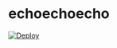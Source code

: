 echoechoecho
============

[![Deploy](https://www.herokucdn.com/deploy/button.png)](https://heroku.com/deploy?template=https://github.com/lennym/echoechoecho)